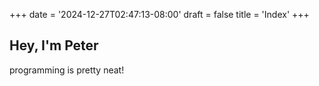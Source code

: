+++
date = '2024-12-27T02:47:13-08:00'
draft = false
title = 'Index'
+++

## Hey, I'm Peter

programming is pretty neat!
